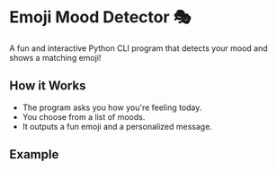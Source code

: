# Emoji Mood Detector 🎭

A fun and interactive Python CLI program that detects your mood and shows a matching emoji!

## How it Works
- The program asks you how you're feeling today.
- You choose from a list of moods.
- It outputs a fun emoji and a personalized message.

## Example
